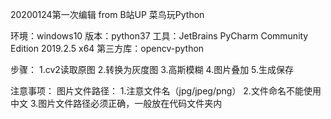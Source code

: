 20200124第一次编辑
from B站UP 菜鸟玩Python

环境：windows10
版本：python37
工具：JetBrains PyCharm Community Edition 2019.2.5 x64
第三方库：opencv-python

步骤：
1.cv2读取原图
2.转换为灰度图
3.高斯模糊
4.图片叠加
5.生成保存

注意事项：
图片文件路径：
1.注意文件名（jpg/jpeg/png）
2.文件命名不能使用中文
3.图片文件路径必须正确，一般放在代码文件夹内
